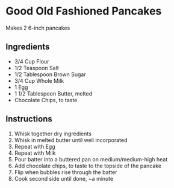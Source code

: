 # Good Old Fashioned Pancakes #

Makes 2 6-inch pancakes

## Ingredients ##
 - 3/4 Cup Flour
 - 1/2 Teaspoon Salt
 - 1/2 Tablespoon Brown Sugar
 - 3/4 Cup Whole Milk
 - 1 Egg
 - 1 1/2 Tablespoon Butter, melted
 - Chocolate Chips, to taste

## Instructions ##
1. Whisk together dry ingredients
2. Whisk in melted butter until well incorporated
3. Repeat with Egg
4. Repeat with Milk
5. Pour batter into a buttered pan on medium/medium-high heat
6. Add chocolate chips, to taste to the topside of the pancake
7. Flip when bubbles rise through the batter
8. Cook second side until done, ~a minute